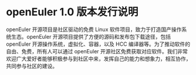 # openEuler 1.0 版本发行说明<a name="ZH-CN_TOPIC_0182168854"></a>

openEuler 开源项目是社区驱动的免费 Linux 软件项目，致力于打造国产操作系统生态。openEuler 开源项目提供了方便的源码和发布包下载途径，包括 openEuler 开源操作系统，虚拟化、容器，以及 HCC 编译器等。为了推动软件的自由、免费，所有人可以通过 openEuler 开源社区免费获取对应软件。我们非常欢迎广大爱好者能够积极参与到社区中来，发挥自己的能力和想象力，相互协作，共同参与社区的建设。
